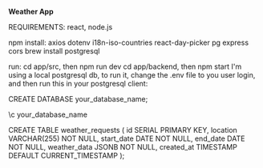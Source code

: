 **Weather App**

REQUIREMENTS:
react, node.js

npm install:
axios
dotenv
i18n-iso-countries
react-day-picker
pg 
express
cors
brew install postgresql

run: 
cd app/src, then npm run dev
cd app/backend, then npm start
I'm using a local postgresql db, to run it, change the .env file to you user login, and then run this in your postgresql client:

CREATE DATABASE your_database_name;

\c your_database_name

CREATE TABLE weather_requests (
    id SERIAL PRIMARY KEY,
    location VARCHAR(255) NOT NULL,
    start_date DATE NOT NULL,
    end_date DATE NOT NULL,
    weather_data JSONB NOT NULL,
    created_at TIMESTAMP DEFAULT CURRENT_TIMESTAMP
);
